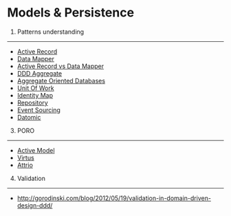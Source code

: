 Models & Persistence
====================

1. Patterns understanding
--------------------------

* [Active  Record](https://github.com/hangouts-rb-ru/models-and-persistence/blob/master/active-record.md)
* [Data Mapper](https://github.com/hangouts-rb-ru/models-and-persistence/blob/master/data-mapper.md)
* [Active Record vs Data Mapper](https://github.com/hangouts-rb-ru/models-and-persistence/blob/master/active-record-and-data-mapper.md)
* [DDD Aggregate](https://github.com/hangouts-rb-ru/models-and-persistence/blob/master/ddd-aggregate.md)
* [Aggregate Oriented Databases](https://github.com/hangouts-rb-ru/models-and-persistence/blob/master/aggregate-oriented.md)
* [Unit Of Work](https://github.com/hangouts-rb-ru/models-and-persistence/blob/master/unit-of-work.md)
* [Identity Map](https://github.com/hangouts-rb-ru/models-and-persistence/blob/master/identity-map.md)
* [Repository](https://github.com/hangouts-rb-ru/models-and-persistence/blob/master/repository.md)
* [Event Sourcing](https://github.com/hangouts-rb-ru/models-and-persistence/blob/master/event-sourcing.md)
* [Datomic](https://github.com/hangouts-rb-ru/models-and-persistence/blob/master/datomic.md)

3. PORO
-----------
* [Active Model](https://github.com/rails/rails/tree/master/activemodel)
* [Virtus](https://github.com/solnic/virtus)
* [Attrio](https://github.com/jetrockets/attrio)

4. Validation
--------------

* http://gorodinski.com/blog/2012/05/19/validation-in-domain-driven-design-ddd/


